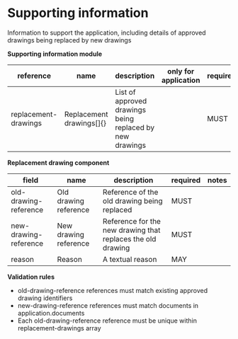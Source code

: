 # Supporting information

Information to support the application, including details of approved 
drawings being replaced by new drawings


**Supporting information module**

| reference | name | description | only for application | requirement | notes |
| --- | --- | --- | --- | --- | --- |
| replacement-drawings | Replacement drawings[]{} | List of approved drawings being replaced by new drawings |  | MUST |  |


**Replacement drawing component**

field | name | description | required | notes
-- | -- | -- | -- | --
old-drawing-reference | Old drawing reference | Reference of the old drawing being replaced | MUST | 
new-drawing-reference | New drawing reference | Reference for the new drawing that replaces the old drawing | MUST | 
reason | Reason | A textual reason | MAY | 

**Validation rules**

- old-drawing-reference references must match existing approved drawing identifiers
- new-drawing-reference references must match documents in application.documents
- Each old-drawing-reference reference must be unique within replacement-drawings array